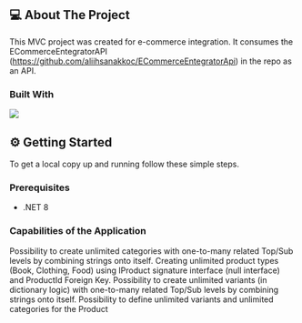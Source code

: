 ﻿## 💻 About The Project

This MVC project was created for e-commerce integration. 
It consumes the ECommerceEntegratorAPI (https://github.com/aliihsanakkoc/ECommerceEntegratorApi) in the repo as an API.

### Built With

[![](https://img.shields.io/badge/.NET%20Core-512BD4?style=for-the-badge&logo=dotnet&logoColor=white)](https://learn.microsoft.com/tr-tr/dotnet/welcome)

## ⚙️ Getting Started

To get a local copy up and running follow these simple steps.

### Prerequisites

- .NET 8

### Capabilities of the Application

Possibility to create unlimited categories with one-to-many related Top/Sub levels by combining strings onto itself.
Creating unlimited product types (Book, Clothing, Food) using IProduct signature interface (null interface) and ProductId Foreign Key.
Possibility to create unlimited variants (in dictionary logic) with one-to-many related Top/Sub levels by combining strings onto itself.
Possibility to define unlimited variants and unlimited categories for the Product
